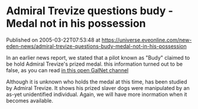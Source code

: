 # Admiral Trevize questions budy - Medal not in his possession
Published on 2005-03-22T07:53:48 at https://universe.eveonline.com/new-eden-news/admiral-trevize-questions-budy-medal-not-in-his-possession

In an earlier news report, we stated that a pilot known as "Budy" claimed to be hold Admiral Trevize's prized medal. this information turned out to be false, as you can read [in this open GalNet channel](http://myeve.eve-online.com/ingameboard.asp?a=topic&threadID=162913&page=3)   
  
Although it is unknown who holds the medal at this time, has been studied by Admiral Trevize. It shows his prized slaver dogs were manipulated by an as-yet unidentified individual. Again, we will have more inormation when it becomes available.
